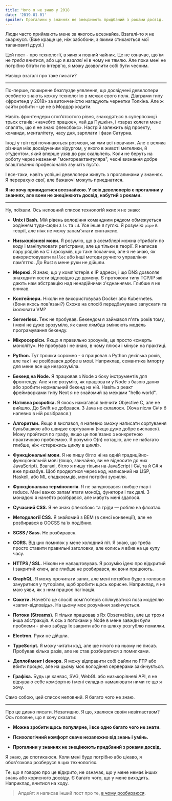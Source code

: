 ```yaml
---
title: Чого я не знаю у 2018
date: '2019-01-01'
spoiler: Прогалини у знаннях не знецінюють придбаний з роками досвід.
---
```


Люди часто приймають мене за якогось всезнайка. Взагалі–то я не скаржуся. (Вже краще це, ніж забобони, з якими стикаються мої талановиті друзі.)

Цей пост - про технології, в яких я повний чайник. Це не означає, що їм не _треба_ вчитися, або що я _взагалі_ ні в чому не тямлю. Але поки мені не потрібно бігати по інтерв'ю, я можу дозволити собі бути чесним.

Навіщо взагалі про таке писати?

---

По-перше, поширене безглузде уявлення, що досвідчені девелопери особисто знають кожну технологію в межах свого поля. Діаграми типу «фронтенд у 2018» за витонченістю нагадують чернетки Толкіна. Але ж сайти робити - це не в Мордор ходити.

Навіть фронтендери стоп’ятсотого рівня, знаходяться в суперпозиції трьох станів: «начебто працює», «ай да Пушкін», і «зараз колеги мене спалять, що я не знаю флексбокс». Настрій залежить від проекту, команди, менталітету, часу дня, зарплати і фази Сатурна.

Іноді у твіттері починаються розмови, як «ми всі новачки». Але є велика різниця між досвідченим хірургом, у якого в животі метелики, й студентом, який вперше узяв до рук скальпель. Коли не беруть на роботу через незнання "монгореактангуляра", чесні визнання добре влаштованих професіоналів звучать пусто.

І все-таки, навіть успішні девелопери живуть з прогалинами у знаннях. Я перерахую свої, але бажаючі можуть приєднатися.

**Я не хочу прикидатися всезнайкою. У всіх девелоперів є прогалини у знаннях, але вони не знецінюють досвід, набутий з роками.**

---

Ну, поїхали. Ось неповний список технологій яких я не знаю:

* **Unix і Bash.** Мій рівень володіння командним рядком обмежується ходінням туди-сюди з `ls` та `cd`. Усе інше я гуглю. Я розумію `pipe` в теорії, але ніяк не можу запам'ятати синтаксис.

* **Низькорівневі мови.** Я розумію, що в асемблері можна стрибати по коду і маніпулювати регістрами, але це тільки в теорії. Я написав пару рядків на C і зрозумів, що таке покажчик, але я не знаю, як використовувати `malloc` або інші методи ручного управління пам'яттю. До Rust в мене руки не дійшли.

* **Мережі.** Я знаю, що у комп'ютерів є IP адреси, і що DNS дозволяє знаходити хости відповідно до домену. Є протоколи типу TCP/IP які дають нам абстракцію над ненадійними з'єднаннями. Глибше я не вникав.

* **Контейнери.** Ніколи не використовував Docker або Kubernetes. (Вони якось пов'язані?) Схоже на спосіб передбачувано запускати та ізолювати VM?

* **Serverless.** Теж не пробував. Бекендом я займався п'ять років тому, і мені не дуже зрозуміло, як саме лямбда змінюють модель програмування бекенду.

* **Мікросервіси.** Якщо я правильно зрозумів, це просто «смерть моноліту». Не пробував і не знаю, в чому плюси і мінуси на практиці.

* **Python.** Тут трошки соромно - я працював з Python декілька років, але так і не розібрався добре в мові. Наприклад, семантика імпорту для мене все ще незрозуміла.

* **Бекенд на Node.** Я працював з Node з боку інструментів для фронтенду. Але я не розумію, як працювати у Node з базою даних або зробити нормальний бекенд на ній. Навіть з реакт фреймворками типу Next я не знайомий за межами "hello world".

* **Нативна розробка.** Я якось намагався вивчити Objective C, але не вийшло. До Swift не добрався. З Java не склалося. (Хоча після C# я б напевно в ній розібрався.)

* **Алгоритми.** Якщо я виспався, я напевно зможу написати сортування бульбашкою або швидке сортування (якщо дуже добре виспався). Можу пройтися по графу, якщо це пов'язано з конкретною практичною проблемою. Я розумію O(n) нотацію, але не набагато глибше, ніж «стережись циклу в циклі».

* **Функціональні мови.** Я не пишу бігло ні на одній традиційно-функціональній мові (якщо, звичайно, ви не відносите до них JavaScript). Взагалі, бігло я пишу тільки на JavaScript і C#, та й C# я вже призабув. Щоб продертися через код, написаний на LISP, Haskell, або ML спадкоємців, мені потрібні зусилля.

* **Функціональна термінологія.** Я не занурювався глибше map і reduce. Мені важко запам'ятати моноїд, функтори і так далі. З монадою я начебто розібрався, але мабуть мені здалося.

* **Сучасний CSS.** Я не знаю флексбокс та гріди — роблю на флоатах.

* **Методології CSS.** Я знайомий з BEM (в сенсі конвенції), але не розбирався в OOCSS та їх подібних.

* **SCSS / Sass.** Не розбирався.

* **CORS.** Від цих помилок у мене холодний піт. Я знаю, що треба просто ставити правильні заголовки, але колись я вбив на це купу часу.

* **HTTPS / SSL.** Ніколи не налаштовував. Я розумію ідею про відкритий і закритий ключ, але глибше не розбирався, як вони працюють.

* **GraphQL.** Я можу прочитати запит, але мені потрібно буде з головою зануритися у туторіали, щоб зробити щось корисне. Наприклад, я не маю уяви, як з ним працює пагінація.

* **Сокети.** Начебто це спосіб комп'ютерів спілкуватися поза моделлю «запит-відповідь». На цьому моє розуміння закінчується.

* **Потоки (Streams).** Я тільки працював з Rx Observables, але це трохи інша абстракція. А ось з потоками у Node в мене завжди були проблеми - вічно забуду їх закрити або по шляху розгублю помилки.

* **Electron.** Руки не дійшли.

* **TypeScript.** Я можу читати код, але ще нічого на ньому не писав. Пробував кілька разів, але не став розбиратися з помилками.

* **Деплоймент і devops.** Я можу відправити собі файли по FTP або вбити процес, але на цьому моє володіння серверами закінчується.

* **Графіка.** Будь це канвас, SVG, WebGL або низькорівневі API, я не відчуваю себе комфортно і мені складно намалювати ними те що я хочу.

Само собою, цей список неповний. Я багато чого не знаю.

---

Про це дивно писати. Незатишно. Я що, хвалюся своїм невіглаством? Ось головне, що я хочу сказати:

* **Можна зробити щось популярне, і все одно багато чого не знати.**

* **Психологічний комфорт скаче незалежно від знань і умінь.**

* **Прогалини у знаннях не знецінюють придбаний з роками досвід.**

Я знаю, де спотикаюся. Коли мені буде потрібно або цікаво, я обов'язково розберуся в цих технологіях.

Те, що я говорю про це відкрито, не означає, що у мене немає інших знань або корисного досвіду. Є багато чого, що у мене виходить. Наприклад, вчитися на ходу.

>Апдейт: я написав інший пост про те, [в чому розбираюся](/the-elements-of-ui-engineering/).

